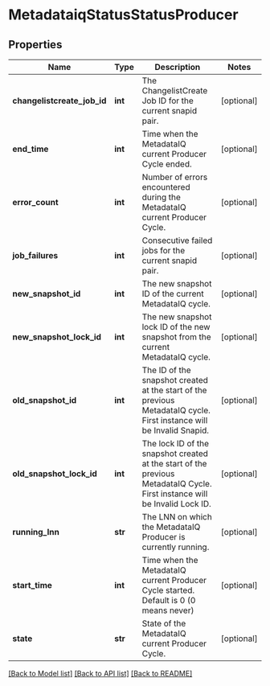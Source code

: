 # MetadataiqStatusStatusProducer

## Properties
Name | Type | Description | Notes
------------ | ------------- | ------------- | -------------
**changelistcreate_job_id** | **int** | The ChangelistCreate Job ID for the current snapid pair. | [optional] 
**end_time** | **int** | Time when the MetadataIQ current Producer Cycle ended.  | [optional] 
**error_count** | **int** | Number of errors encountered during the MetadataIQ current Producer Cycle. | [optional] 
**job_failures** | **int** | Consecutive failed jobs for the current snapid pair. | [optional] 
**new_snapshot_id** | **int** | The new snapshot ID of the current MetadataIQ cycle. | [optional] 
**new_snapshot_lock_id** | **int** | The new snapshot lock ID of the new snapshot from the current MetadataIQ cycle. | [optional] 
**old_snapshot_id** | **int** | The ID of the snapshot created at the start of the previous MetadataIQ cycle. First instance will be Invalid Snapid. | [optional] 
**old_snapshot_lock_id** | **int** | The lock ID of the snapshot created at the start of the previous MetadataIQ Cycle. First instance will be Invalid Lock ID. | [optional] 
**running_lnn** | **str** | The LNN on which the MetadataIQ Producer is currently running. | [optional] 
**start_time** | **int** | Time when the MetadataIQ current Producer Cycle started. Default is 0 (0 means never) | [optional] 
**state** | **str** | State of the MetadataIQ current Producer Cycle. | [optional] 

[[Back to Model list]](../README.md#documentation-for-models) [[Back to API list]](../README.md#documentation-for-api-endpoints) [[Back to README]](../README.md)


